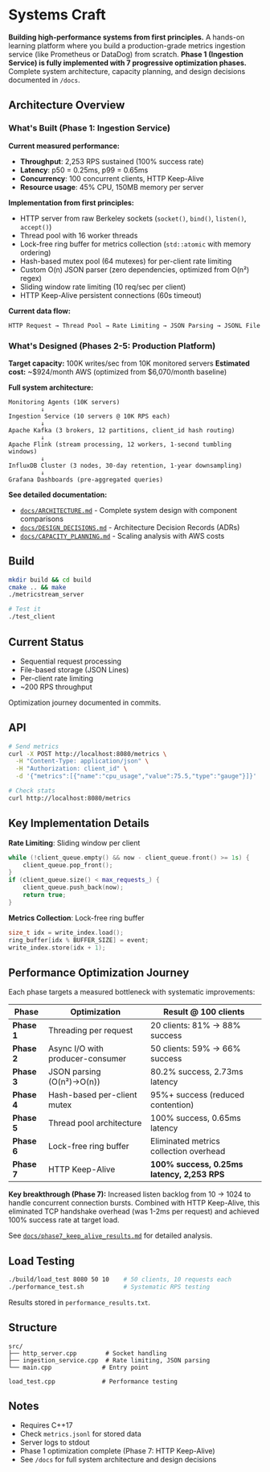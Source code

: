 # Systems Craft

**Building high-performance systems from first principles.** A hands-on learning platform where you build a production-grade metrics ingestion service (like Prometheus or DataDog) from scratch. **Phase 1 (Ingestion Service) is fully implemented with 7 progressive optimization phases.** Complete system architecture, capacity planning, and design decisions documented in `/docs`.

## Architecture Overview

### What's Built (Phase 1: Ingestion Service)

**Current measured performance:**
- **Throughput**: 2,253 RPS sustained (100% success rate)
- **Latency**: p50 = 0.25ms, p99 = 0.65ms
- **Concurrency**: 100 concurrent clients, HTTP Keep-Alive
- **Resource usage**: 45% CPU, 150MB memory per server

**Implementation from first principles:**
- HTTP server from raw Berkeley sockets (`socket()`, `bind()`, `listen()`, `accept()`)
- Thread pool with 16 worker threads
- Lock-free ring buffer for metrics collection (`std::atomic` with memory ordering)
- Hash-based mutex pool (64 mutexes) for per-client rate limiting
- Custom O(n) JSON parser (zero dependencies, optimized from O(n²) regex)
- Sliding window rate limiting (10 req/sec per client)
- HTTP Keep-Alive persistent connections (60s timeout)

**Current data flow:**
```
HTTP Request → Thread Pool → Rate Limiting → JSON Parsing → JSONL File
```

### What's Designed (Phases 2-5: Production Platform)

**Target capacity:** 100K writes/sec from 10K monitored servers
**Estimated cost:** ~$924/month AWS (optimized from $6,070/month baseline)

**Full system architecture:**
```
Monitoring Agents (10K servers)
         ↓
Ingestion Service (10 servers @ 10K RPS each)
         ↓
Apache Kafka (3 brokers, 12 partitions, client_id hash routing)
         ↓
Apache Flink (stream processing, 12 workers, 1-second tumbling windows)
         ↓
InfluxDB Cluster (3 nodes, 30-day retention, 1-year downsampling)
         ↓
Grafana Dashboards (pre-aggregated queries)
```

**See detailed documentation:**
- [`docs/ARCHITECTURE.md`](docs/ARCHITECTURE.md) - Complete system design with component comparisons
- [`docs/DESIGN_DECISIONS.md`](docs/DESIGN_DECISIONS.md) - Architecture Decision Records (ADRs)
- [`docs/CAPACITY_PLANNING.md`](docs/CAPACITY_PLANNING.md) - Scaling analysis with AWS costs

## Build

```bash
mkdir build && cd build
cmake .. && make
./metricstream_server
```

```bash
# Test it
./test_client
```

## Current Status

- Sequential request processing
- File-based storage (JSON Lines)
- Per-client rate limiting
- ~200 RPS throughput

Optimization journey documented in commits.

## API

```bash
# Send metrics
curl -X POST http://localhost:8080/metrics \
  -H "Content-Type: application/json" \
  -H "Authorization: client_id" \
  -d '{"metrics":[{"name":"cpu_usage","value":75.5,"type":"gauge"}]}'

# Check stats  
curl http://localhost:8080/metrics
```

## Key Implementation Details

**Rate Limiting**: Sliding window per client
```cpp
while (!client_queue.empty() && now - client_queue.front() >= 1s) {
    client_queue.pop_front();
}
if (client_queue.size() < max_requests_) {
    client_queue.push_back(now);
    return true;
}
```

**Metrics Collection**: Lock-free ring buffer
```cpp
size_t idx = write_index.load();
ring_buffer[idx % BUFFER_SIZE] = event;
write_index.store(idx + 1);
```

## Performance Optimization Journey

Each phase targets a measured bottleneck with systematic improvements:

| Phase | Optimization | Result @ 100 clients |
|-------|-------------|---------------------|
| **Phase 1** | Threading per request | 20 clients: 81% → 88% success |
| **Phase 2** | Async I/O with producer-consumer | 50 clients: 59% → 66% success |
| **Phase 3** | JSON parsing (O(n²)→O(n)) | 80.2% success, 2.73ms latency |
| **Phase 4** | Hash-based per-client mutex | 95%+ success (reduced contention) |
| **Phase 5** | Thread pool architecture | 100% success, 0.65ms latency |
| **Phase 6** | Lock-free ring buffer | Eliminated metrics collection overhead |
| **Phase 7** | HTTP Keep-Alive | **100% success, 0.25ms latency, 2,253 RPS** |

**Key breakthrough (Phase 7):** Increased listen backlog from 10 → 1024 to handle concurrent connection bursts. Combined with HTTP Keep-Alive, this eliminated TCP handshake overhead (was 1-2ms per request) and achieved 100% success rate at target load.

See [`docs/phase7_keep_alive_results.md`](docs/phase7_keep_alive_results.md) for detailed analysis.

## Load Testing

```bash
./build/load_test 8080 50 10    # 50 clients, 10 requests each
./performance_test.sh           # Systematic RPS testing
```

Results stored in `performance_results.txt`.

## Structure

```
src/
├── http_server.cpp        # Socket handling
├── ingestion_service.cpp  # Rate limiting, JSON parsing  
└── main.cpp              # Entry point

load_test.cpp             # Performance testing
```

## Notes

- Requires C++17
- Check `metrics.jsonl` for stored data
- Server logs to stdout
- Phase 1 optimization complete (Phase 7: HTTP Keep-Alive)
- See `/docs` for full system architecture and design decisions